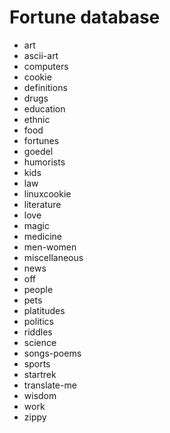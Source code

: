 Fortune database
================

* art
* ascii-art
* computers
* cookie
* definitions
* drugs
* education
* ethnic
* food
* fortunes
* goedel
* humorists
* kids
* law
* linuxcookie
* literature
* love
* magic
* medicine
* men-women
* miscellaneous
* news
* off
* people
* pets
* platitudes
* politics
* riddles
* science
* songs-poems
* sports
* startrek
* translate-me
* wisdom
* work
* zippy
